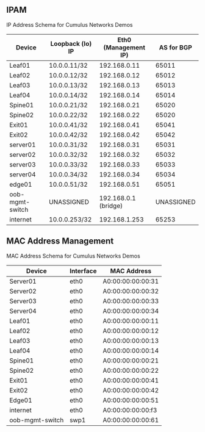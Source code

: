 IPAM
----

IP Address Schema for Cumulus Networks Demos

| Device | Loopback (lo) IP | Eth0 (Management IP) | AS for BGP |
|-----|-----|-----|-----|
| Leaf01 | 10.0.0.11/32   | 192.168.0.11 | 65011 |
| Leaf02 | 10.0.0.12/32   | 192.168.0.12 | 65012 |
| Leaf03 | 10.0.0.13/32   | 192.168.0.13 | 65013 |
| Leaf04 | 10.0.0.14/32   | 192.168.0.14 | 65014 |
| Spine01 | 10.0.0.21/32   |  192.168.0.21 | 65020 |
| Spine02 | 10.0.0.22/32   |  192.168.0.22 | 65020 |
| Exit01 | 10.0.0.41/32   |  192.168.0.41 | 65041 | 
| Exit02 | 10.0.0.42/32   |  192.168.0.42 | 65042 |
| server01 | 10.0.0.31/32   |  192.168.0.31  |  65031 |
| server02 | 10.0.0.32/32   |  192.168.0.32  |  65032 |
| server03 | 10.0.0.33/32   |  192.168.0.33  |  65033 |
| server04 | 10.0.0.34/32   |  192.168.0.34  |  65034 |
| edge01 | 10.0.0.51/32   |  192.168.0.51  | 65051 |
| oob-mgmt-switch | UNASSIGNED   |  192.168.0.1 (bridge)  | UNASSIGNED |
| internet | 10.0.0.253/32 | 192.168.1.253 | 65253 |

MAC Address Management
----------------------

MAC Address Schema for Cumulus Networks Demos

| Device | Interface | MAC Address |
|-----|-----|-----|
| Server01 | eth0 | A0:00:00:00:00:31 |
| Server02 | eth0 | A0:00:00:00:00:32 |
| Server03 | eth0 | A0:00:00:00:00:33 |
| Server04 | eth0 | A0:00:00:00:00:34 |
| Leaf01 | eth0 | A0:00:00:00:00:11 |
| Leaf02 | eth0 | A0:00:00:00:00:12 |
| Leaf03 | eth0 | A0:00:00:00:00:13 |
| Leaf04 | eth0 | A0:00:00:00:00:14 |
| Spine01 | eth0 | A0:00:00:00:00:21 |
| Spine02 | eth0 | A0:00:00:00:00:22 |
| Exit01 | eth0 | A0:00:00:00:00:41 |
| Exit02 | eth0 | A0:00:00:00:00:42 |
| Edge01 | eth0 | A0:00:00:00:00:51 |
| internet | eth0 | A0:00:00:00:00:f3 |
| oob-mgmt-switch | swp1 | A0:00:00:00:00:61 |
